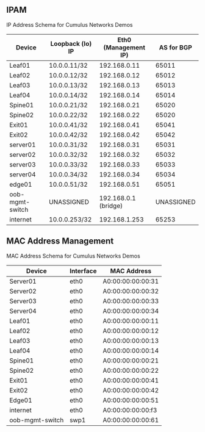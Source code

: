 IPAM
----

IP Address Schema for Cumulus Networks Demos

| Device | Loopback (lo) IP | Eth0 (Management IP) | AS for BGP |
|-----|-----|-----|-----|
| Leaf01 | 10.0.0.11/32   | 192.168.0.11 | 65011 |
| Leaf02 | 10.0.0.12/32   | 192.168.0.12 | 65012 |
| Leaf03 | 10.0.0.13/32   | 192.168.0.13 | 65013 |
| Leaf04 | 10.0.0.14/32   | 192.168.0.14 | 65014 |
| Spine01 | 10.0.0.21/32   |  192.168.0.21 | 65020 |
| Spine02 | 10.0.0.22/32   |  192.168.0.22 | 65020 |
| Exit01 | 10.0.0.41/32   |  192.168.0.41 | 65041 | 
| Exit02 | 10.0.0.42/32   |  192.168.0.42 | 65042 |
| server01 | 10.0.0.31/32   |  192.168.0.31  |  65031 |
| server02 | 10.0.0.32/32   |  192.168.0.32  |  65032 |
| server03 | 10.0.0.33/32   |  192.168.0.33  |  65033 |
| server04 | 10.0.0.34/32   |  192.168.0.34  |  65034 |
| edge01 | 10.0.0.51/32   |  192.168.0.51  | 65051 |
| oob-mgmt-switch | UNASSIGNED   |  192.168.0.1 (bridge)  | UNASSIGNED |
| internet | 10.0.0.253/32 | 192.168.1.253 | 65253 |

MAC Address Management
----------------------

MAC Address Schema for Cumulus Networks Demos

| Device | Interface | MAC Address |
|-----|-----|-----|
| Server01 | eth0 | A0:00:00:00:00:31 |
| Server02 | eth0 | A0:00:00:00:00:32 |
| Server03 | eth0 | A0:00:00:00:00:33 |
| Server04 | eth0 | A0:00:00:00:00:34 |
| Leaf01 | eth0 | A0:00:00:00:00:11 |
| Leaf02 | eth0 | A0:00:00:00:00:12 |
| Leaf03 | eth0 | A0:00:00:00:00:13 |
| Leaf04 | eth0 | A0:00:00:00:00:14 |
| Spine01 | eth0 | A0:00:00:00:00:21 |
| Spine02 | eth0 | A0:00:00:00:00:22 |
| Exit01 | eth0 | A0:00:00:00:00:41 |
| Exit02 | eth0 | A0:00:00:00:00:42 |
| Edge01 | eth0 | A0:00:00:00:00:51 |
| internet | eth0 | A0:00:00:00:00:f3 |
| oob-mgmt-switch | swp1 | A0:00:00:00:00:61 |
